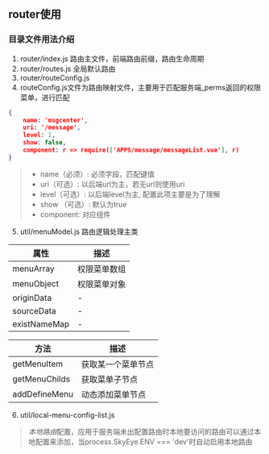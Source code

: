 ## router使用

### 目录文件用法介绍
   1. router/index.js  路由主文件，前端路由前缀，路由生命周期
   2. router/routes.js 全局默认路由
   3. router/routeConfig.js 
   4. routeConfig.js文件为路由映射文件，主要用于匹配服务端_perms返回的权限菜单，进行匹配
   
```json
{
    name: 'msgcenter',
    uri: '/message',
    level: 1,
    show: false,
    component: r => require(['APPS/message/messageList.vue'], r)
}
```

>- name（必须）: 必须字段，匹配键值
>- uri（可选）: 以后端url为主，若无url则使用uri
>- level（可选）: 以后端level为主, 配置此项主要是为了理解
>- show （可选）: 默认为true
>- component: 对应组件

5. util/menuModel.js 路由逻辑处理主类
   

|    属性    | 描述  |
| ---------- | --- |
| menuArray |  权限菜单数组 |
| menuObject       |  权限菜单对象 |
| originData       |  - |
| sourceData       |  - |
| existNameMap       |  - |

|    方法    | 描述  |
| ---------- | --- |
| getMenuItem |  获取某一个菜单节点 |
| getMenuChilds       |  获取菜单子节点 |
| addDefineMenu       |  动态添加菜单节点 |
   
6. util/local-menu-config-list.js
> *本地路由*配置，应用于服务端未出配置路由时本地要访问的路由可以通过本地配置来添加，当process.SkyEye.ENV === 'dev'时自动启用本地路由

